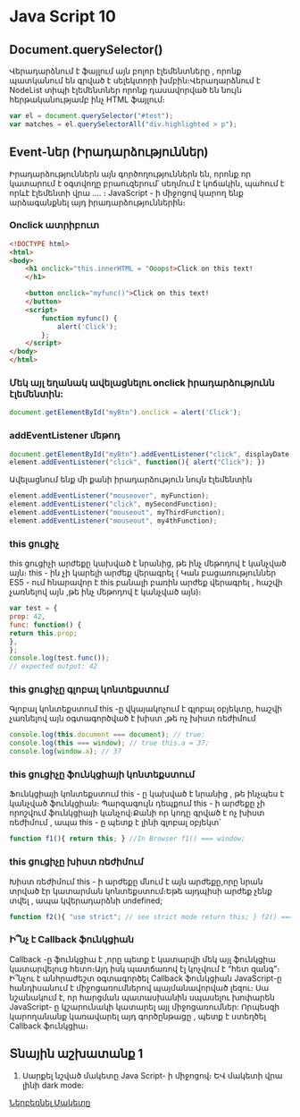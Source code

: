 # Java Script 10

## Document.querySelector()

Վերադարձնում է ֆայլում այն բոլոր էլեմենտները , որոնք պատկանում են գրված է սելեկտորի խմբին։Վերադարձնում է NodeList տիպի էլեմենտներ որոնք դասավորված են նույն հերթականությամբ ինչ HTML ֆայլում։

```js
var el = document.querySelector("#test");
var matches = el.querySelectorAll("div.highlighted > p");
```

## Event-ներ (Իրադարձություններ)

Իրադարձություններն այն գործողություններն են, որոնք որ կատարում է օգտվողը բրաուզերում՝ սեղմում է կոճակին, պահում է որևէ էլեմենտի վրա ․․․․ ։ JavaScript - ի միջոցով կարող ենք արձագանքնել այդ իրադարձություններին։
### Onclick ատրիբուտ

```html
<!DOCTYPE html>
<html>
<body>
    <h1 onclick="this.innerHTML = "Ooops!>Click on this text!
    </h1>

    <button onclick="myfunc()">Click on this text!
    </button>
    <script>
        function myfunc() {
            alert('Click');
        };
    </script>
</body>
</html>
```
### Մեկ այլ եղանակ ավելացնելու onclick իրադարձությունն էլեմենտին:

```js
document.getElementById("myBtn").onclick = alert('Click');
```
### addEventListener մեթոդ



```js
document.getElementById("myBtn").addEventListener("click", displayDate <function>)
element.addEventListener("click", function(){ alert("Click"); })  
```
Ավելացնում ենք մի քանի իրադարձություն նույն էլեմենտին

```js
element.addEventListener("mouseover", myFunction);
element.addEventListener("click", mySecondFunction);
element.addEventListener("mouseout", myThirdFunction);
element.addEventListener("mouseout", my4thFunction);
```

### this ցուցիչ

this ցուցիչի արժեքը կախված է նրանից, թե ինչ մեթոդով է կանչված այն։ this - ին չի կարելի արժեք վերագրել ( Կան բացառություններ ES5 - ում հնարավոր է this բանալի բառին արժեք վերագրել , հաշվի չառնելով այն ,թե ինչ մեթոդով է կանչված այն)։
```js
var test = {
prop: 42,
func: function() {
return this.prop;
},
};
console.log(test.func());
// expected output: 42  
```
### this ցուցիչը գլոբալ կոնտեքստում
Գլոբալ կոնտեքստում this -ը վկայակոչում է գլոբալ օբյեկտը, հաշվի չառնելով այն օգտագործված է խիստ ,թե ոչ խիստ ռեժիմում
```js
console.log(this.document === document); // true:
console.log(this === window); // true this.a = 37;
console.log(window.a); // 37
```
### this ցուցիչը ֆունկցիայի կոնտեքստում

Ֆունկցիայի կոնտեքստում this - ը կախված է նրանից , թե ինչպես է կանչված ֆունկցիան։ Պարզագույն դեպքում this - ի արժեքը չի որոշվում ֆունկցիայի կանչով։Քանի որ կոդը գրված է ոչ խիստ ռեժիմում , ապա this - ը պետք է լինի գլոբալ օբյեկտ՝
```js
function f1(){ return this; } //In Browser f1() === window;
```

### this ցուցիչը խիստ ռեժիմում
Խիստ ռեժիմում this - ի արժեքը մնում է այն արժեքը,որը նրան տրված էր կատարման կոնտեքստում։Եթե այդպիսի արժեք չենք տվել , ապա կվերադարձնի undefined;
```js
function f2(){ "use strict"; // see strict mode return this; } f2() === undefined;
```
### Ի՞նչ է Callback ֆունկցիան
Callback -ը ֆունկցիա է ,որը պետք է կատարվի մեկ այլ ֆունկցիա կատարվելուց հետո։Այդ իսկ պատճառով էլ կոչվում է “հետ զանգ”։
Ի՞նչու է անհրաժեշտ օգտագործել Callback ֆունկցիան
JavaScript-ը հանդիսանում է միջոցառումներով պայմանավորված լեզու։ Սա նշանակում է, որ հարցման պատասխանին սպասելու խոփարեն JavaScript- ը կշարունակի կատարել այլ միջոցառումներ: Որպեսզի կարողանանք կառավարել այդ գործընթացը , պետք է ստեղծել Callback ֆունկցիա։

## Տնային աշխատանք 1

1. Սարքել նշված մակետը Java Script- ի միջոցով։ ԵՎ մակետի վրա լինի dark mode: 

<a href="./files/Resume_Portfolio.psd" rel="nofollow" target="_blank" class="btn btn-success btn-lg">Ներբեռնել Մակետը</a>